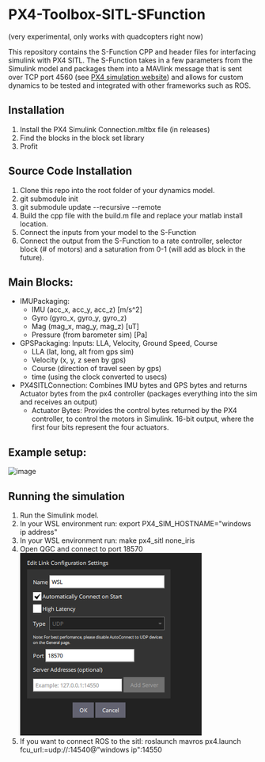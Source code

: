 # PX4-Toolbox-SITL-SFunction

(very experimental, only works with quadcopters right now)

This repository contains the S-Function CPP and header files for interfacing simulink with PX4 SITL. The S-Function takes in a few parameters from the Simulink model and packages them into a MAVlink message that is sent over TCP port 4560 (see [PX4 simulation website](https://docs.px4.io/main/en/simulation/#default-px4-mavlink-udp-ports)) and allows for custom dynamics to be tested and integrated with other frameworks such as ROS.

## Installation
1. Install the PX4 Simulink Connection.mltbx file (in releases)
2. Find the blocks in the block set library
3. Profit

## Source Code Installation
1. Clone this repo into the root folder of your dynamics model.
2. git submodule init
3. git submodule update --recursive --remote
4. Build the cpp file with the build.m file and replace your matlab install location.
5. Connect the inputs from your model to the S-Function
6. Connect the output from the S-Function to a rate controller, selector block (# of motors) and a saturation from 0-1 (will add as block in the future).

## Main Blocks:
* IMUPackaging:
  * IMU (acc_x, acc_y, acc_z) [m/s^2]
  * Gyro (gyro_x, gyro_y, gyro_z)
  * Mag (mag_x, mag_y, mag_z) [uT]
  * Pressure (from barometer sim) [Pa]
* GPSPackaging: Inputs: LLA, Velocity, Ground Speed, Course
  * LLA (lat, long, alt from gps sim)
  * Velocity (x, y, z seen by gps)
  * Course (direction of travel seen by gps)
  * time (using the clock converted to usecs)
* PX4SITLConnection: Combines IMU bytes and GPS bytes and returns Actuator bytes from the px4 controller (packages everything into the sim and receives an output)
  * Actuator Bytes: Provides the control bytes returned by the PX4 controller, to control the motors in Simulink. 16-bit output, where the first four bits represent the four actuators.

## Example setup:
![image](https://github.com/user-attachments/assets/91dbbe43-3113-4e8a-b1fc-8d5ed959b3ed)


## Running the simulation

1. Run the Simulink model.
2. In your WSL environment run: export PX4_SIM_HOSTNAME="windows ip address"
3. In your WSL environment run: make px4_sitl none_iris
4. Open QGC and connect to port 18570  
![alt text](QGCsetup.png)  
5. If you want to connect ROS to the sitl: roslaunch mavros px4.launch fcu_url:=udp://:14540@"windows ip":14550
